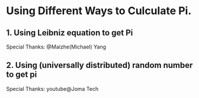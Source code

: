 # Using Different Ways to Culculate Pi.
## 1. Using Leibniz equation to get Pi
Special Thanks: @Maizhe(Michael) Yang
## 2. Using (universally distributed) random number to get pi
Special Thanks: youtube@Joma Tech
